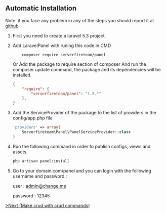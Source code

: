 ## Automatic Installation

Note: if you face any problem in any of the steps you should report it at [github](https://github.com/serverfireteam/panel/issues/new)

1. First you need to create a laravel 5.3  project.

2. Add LaravelPanel with runing this code in CMD 
    ```
        composer require serverfireteam/panel
    ```
    Or Add the package to require section of composer And run the composer update command, the package and its dependencies     will be installed.

    ```json
    {
        "require": {
            "serverfireteam/panel": "1.5.*"
        },
    }
    ```    


3. Add the ServiceProvider of the package to the list of providers in the config/app.php file


    ```php
    'providers' => array(
        Serverfireteam\Panel\PanelServiceProvider::class
    )
    ```

4. Run the following command in order to publish configs, views and assets.

    ```bash
    php artisan panel:install

    ```

5. Go to your domain.com/panel and you can login with the following username and password :

    user : admin@change.me

    password : 12345



[>Next (Make crud with crud commands) ](/docs/master/crud-commands)
